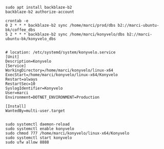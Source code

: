 ﻿```
sudo apt install backblaze-b2
backblaze-b2 authorize-account

crontab -e
0 2 * * * backblaze-b2 sync /home/marci/prod/dbs b2://marci-ubuntu-bk/coffee_dbs
5 2 * * * backblaze-b2 sync /home/marci/konyvelo/dbs b2://marci-ubuntu-bk/konyvelo_dbs


# location: /etc/systemd/system/konyvelo.service
[Unit]
Description=Konyvelo
[Service]
WorkingDirectory=/home/marci/konyvelo/linux-x64
ExecStart=/home/marci/konyvelo/linux-x64/Konyvelo
Restart=always
RestartSec=10
SyslogIdentifier=Konyvelo
User=marci
Environment=DOTNET_ENVIRONMENT=Production

[Install]
WantedBy=multi-user.target


sudo systemctl daemon-reload
sudo systemctl enable konyvelo
sudo chmod 777 /home/marci/konyvelo/linux-x64/Konyvelo
sudo systemctl start konyvelo
sudo ufw allow 8888
```